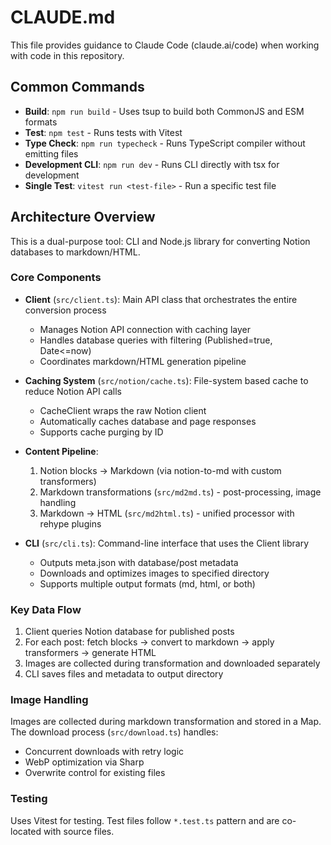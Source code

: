 # CLAUDE.md

This file provides guidance to Claude Code (claude.ai/code) when working with code in this repository.

## Common Commands

- **Build**: `npm run build` - Uses tsup to build both CommonJS and ESM formats
- **Test**: `npm test` - Runs tests with Vitest  
- **Type Check**: `npm run typecheck` - Runs TypeScript compiler without emitting files
- **Development CLI**: `npm run dev` - Runs CLI directly with tsx for development
- **Single Test**: `vitest run <test-file>` - Run a specific test file

## Architecture Overview

This is a dual-purpose tool: CLI and Node.js library for converting Notion databases to markdown/HTML.

### Core Components

- **Client** (`src/client.ts`): Main API class that orchestrates the entire conversion process
  - Manages Notion API connection with caching layer
  - Handles database queries with filtering (Published=true, Date<=now)
  - Coordinates markdown/HTML generation pipeline
  
- **Caching System** (`src/notion/cache.ts`): File-system based cache to reduce Notion API calls
  - CacheClient wraps the raw Notion client
  - Automatically caches database and page responses
  - Supports cache purging by ID
  
- **Content Pipeline**: 
  1. Notion blocks → Markdown (via notion-to-md with custom transformers)
  2. Markdown transformations (`src/md2md.ts`) - post-processing, image handling
  3. Markdown → HTML (`src/md2html.ts`) - unified processor with rehype plugins

- **CLI** (`src/cli.ts`): Command-line interface that uses the Client library
  - Outputs meta.json with database/post metadata
  - Downloads and optimizes images to specified directory
  - Supports multiple output formats (md, html, or both)

### Key Data Flow

1. Client queries Notion database for published posts
2. For each post: fetch blocks → convert to markdown → apply transformers → generate HTML
3. Images are collected during transformation and downloaded separately
4. CLI saves files and metadata to output directory

### Image Handling

Images are collected during markdown transformation and stored in a Map. The download process (`src/download.ts`) handles:
- Concurrent downloads with retry logic
- WebP optimization via Sharp
- Overwrite control for existing files

### Testing

Uses Vitest for testing. Test files follow `*.test.ts` pattern and are co-located with source files.